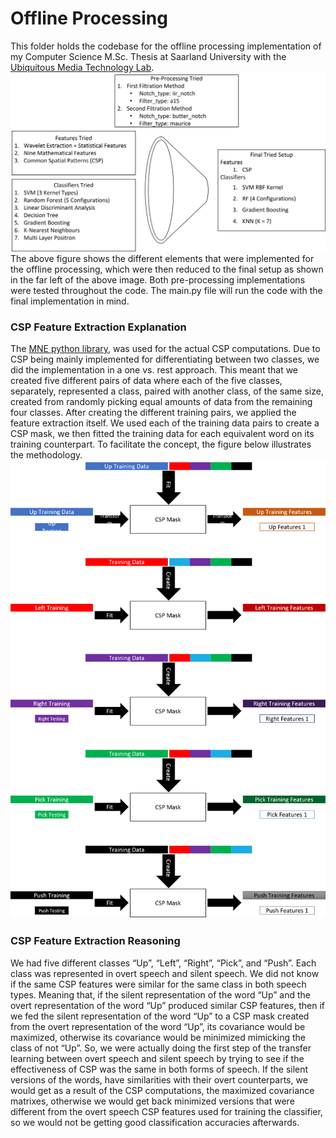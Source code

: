 # Offline Processing
This folder holds the codebase for the offline processing implementation of my Computer Science M.Sc. Thesis at Saarland University with the [Ubiquitous Media Technology Lab](https://umtl.cs.uni-saarland.de/).
![Offline Processing Summary](./documents/images/Tried_Configurations.jpg)
The above figure shows the different elements that were implemented for the offline processing, which were then reduced to the final setup as shown in the far left of the above image. Both pre-processing implementations were tested throughout the code.
The main.py file will run the code with the final implementation in mind.
### CSP Feature Extraction Explanation
The [MNE python library](https://mne.tools/stable/index.html), was used for the actual CSP computations. Due to CSP being mainly implemented for differentiating between two classes, we did the implementation in a one vs. rest approach. This meant that we created five different pairs of data where each of the five classes, separately, represented a class, paired with another class, of the same size, created from randomly picking equal amounts of data from the remaining four classes. After creating the different training pairs, we applied the feature extraction itself. We used each of the training data pairs to create a CSP mask, we then fitted the training data for each equivalent word on its training counterpart. To facilitate the concept, the figure below illustrates the methodology.
![CSP Feature Extraction](./documents/images/CSP_Feature_Extraction.png)
### CSP Feature Extraction Reasoning
We had five different classes “Up”, “Left”, “Right”, “Pick”, and “Push”. Each class was represented in overt speech and silent speech. We did not know if the same CSP features were similar for the same class in both speech types. Meaning that, if the silent representation of the word “Up” and the overt representation of the word “Up” produced similar CSP features, then if we fed the silent representation of the word “Up” to a CSP mask created from the overt representation of the word “Up”, its covariance would be maximized, otherwise its covariance would be minimized mimicking the class of not “Up”.  So, we were actually doing the first step of the transfer learning between overt speech and silent speech by trying to see if the effectiveness of CSP was the same in both forms of speech.
If the silent versions of the words, have similarities with their overt counterparts, we would get as a result of the CSP computations, the maximized covariance matrixes, otherwise we would get back minimized versions that were different from the overt speech CSP features used for training the classifier, so we would not be getting good classification accuracies afterwards.
